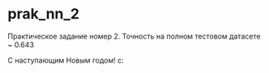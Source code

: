 # prak_nn_2
Практическое задание номер 2. Точность на полном тестовом датасете ~ 0.643

С наступающим Новым годом! с:
